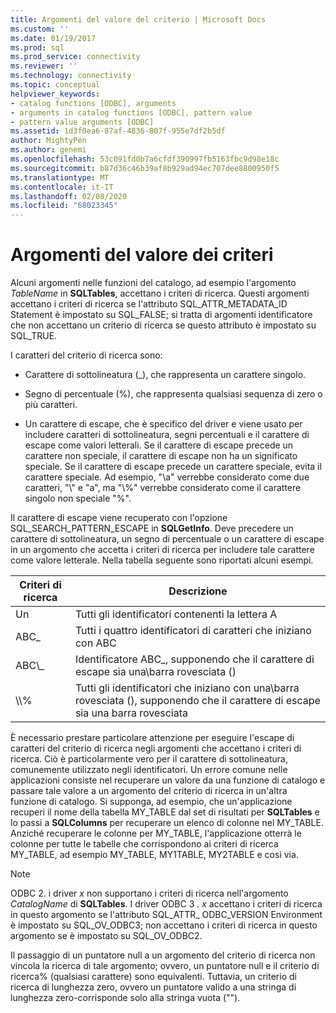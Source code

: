```yaml
---
title: Argomenti del valore del criterio | Microsoft Docs
ms.custom: ''
ms.date: 01/19/2017
ms.prod: sql
ms.prod_service: connectivity
ms.reviewer: ''
ms.technology: connectivity
ms.topic: conceptual
helpviewer_keywords:
- catalog functions [ODBC], arguments
- arguments in catalog functions [ODBC], pattern value
- pattern value arguments [ODBC]
ms.assetid: 1d3f0ea6-87af-4836-807f-955e7df2b5df
author: MightyPen
ms.author: genemi
ms.openlocfilehash: 53c091fd0b7a6cfdf390997fb5163fbc9d98e18c
ms.sourcegitcommit: b87d36c46b39af8b929ad94ec707dee8800950f5
ms.translationtype: MT
ms.contentlocale: it-IT
ms.lasthandoff: 02/08/2020
ms.locfileid: "68023345"
---
```

# <a name="pattern-value-arguments"></a>Argomenti del valore dei criteri
Alcuni argomenti nelle funzioni del catalogo, ad esempio l'argomento *TableName* in **SQLTables**, accettano i criteri di ricerca. Questi argomenti accettano i criteri di ricerca se l'attributo SQL_ATTR_METADATA_ID Statement è impostato su SQL_FALSE; si tratta di argomenti identificatore che non accettano un criterio di ricerca se questo attributo è impostato su SQL_TRUE.  
  
 I caratteri del criterio di ricerca sono:  
  
-   Carattere di sottolineatura (_), che rappresenta un carattere singolo.  
  
-   Segno di percentuale (%), che rappresenta qualsiasi sequenza di zero o più caratteri.  
  
-   Un carattere di escape, che è specifico del driver e viene usato per includere caratteri di sottolineatura, segni percentuali e il carattere di escape come valori letterali. Se il carattere di escape precede un carattere non speciale, il carattere di escape non ha un significato speciale. Se il carattere di escape precede un carattere speciale, evita il carattere speciale. Ad esempio, "\a" verrebbe considerato come due caratteri, "\\" e "a", ma "\\%" verrebbe considerato come il carattere singolo non speciale "%".  
  
 Il carattere di escape viene recuperato con l'opzione SQL_SEARCH_PATTERN_ESCAPE in **SQLGetInfo**. Deve precedere un carattere di sottolineatura, un segno di percentuale o un carattere di escape in un argomento che accetta i criteri di ricerca per includere tale carattere come valore letterale. Nella tabella seguente sono riportati alcuni esempi.  
  
|Criteri di ricerca|Descrizione|  
|--------------------|-----------------|  
|Un|Tutti gli identificatori contenenti la lettera A|  
|ABC_|Tutti i quattro identificatori di caratteri che iniziano con ABC|  
|ABC\\_|Identificatore ABC_, supponendo che il carattere di escape sia una\\barra rovesciata ()|  
|\\\\%|Tutti gli identificatori che iniziano con una\\barra rovesciata (), supponendo che il carattere di escape sia una barra rovesciata|  
  
 È necessario prestare particolare attenzione per eseguire l'escape di caratteri del criterio di ricerca negli argomenti che accettano i criteri di ricerca. Ciò è particolarmente vero per il carattere di sottolineatura, comunemente utilizzato negli identificatori. Un errore comune nelle applicazioni consiste nel recuperare un valore da una funzione di catalogo e passare tale valore a un argomento del criterio di ricerca in un'altra funzione di catalogo. Si supponga, ad esempio, che un'applicazione recuperi il nome della tabella MY_TABLE dal set di risultati per **SQLTables** e lo passi a **SQLColumns** per recuperare un elenco di colonne nel MY_TABLE. Anziché recuperare le colonne per MY_TABLE, l'applicazione otterrà le colonne per tutte le tabelle che corrispondono ai criteri di ricerca MY_TABLE, ad esempio MY_TABLE, MY1TABLE, MY2TABLE e così via.  
  
> [!NOTE]
>  ODBC 2. i driver *x* non supportano i criteri di ricerca nell'argomento *CatalogName* di **SQLTables**. I driver ODBC 3 *. x* accettano i criteri di ricerca in questo argomento se l'attributo SQL_ATTR_ ODBC_VERSION Environment è impostato su SQL_OV_ODBC3; non accettano i criteri di ricerca in questo argomento se è impostato su SQL_OV_ODBC2.  
  
 Il passaggio di un puntatore null a un argomento del criterio di ricerca non vincola la ricerca di tale argomento; ovvero, un puntatore null e il criterio di ricerca% (qualsiasi carattere) sono equivalenti. Tuttavia, un criterio di ricerca di lunghezza zero, ovvero un puntatore valido a una stringa di lunghezza zero-corrisponde solo alla stringa vuota ("").
